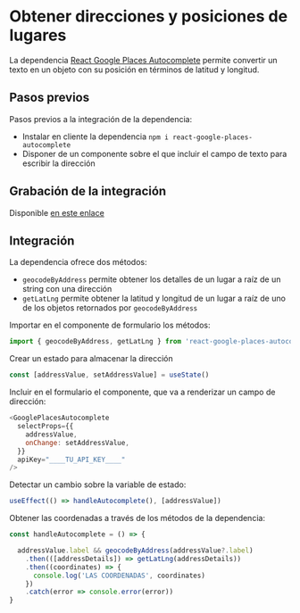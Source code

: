 # Obtener direcciones y posiciones de lugares

La dependencia [React Google Places Autocomplete](https://www.npmjs.com/package/react-google-places-autocomplete) permite convertir un texto en un objeto con su posición en términos de latitud y longitud.

## Pasos previos
Pasos previos a la integración de la dependencia:
- Instalar en cliente la dependencia `npm i react-google-places-autocomplete`
- Disponer de un componente sobre el que incluir el campo de texto para escribir la dirección

## Grabación de la integración
Disponible [en este enlace](https://drive.google.com/file/d/1mPIffVZD0exq7V89AN0RUrMlg0d-atI2/preview)

## Integración
La dependencia ofrece dos métodos:
- `geocodeByAddress` permite obtener los detalles de un lugar a raíz de un string con una dirección
- `getLatLng` permite obtener la latitud y longitud de un lugar a raíz de uno de los objetos retornados por `geocodeByAddress`

Importar en el componente de formulario los métodos:
````javascript
import { geocodeByAddress, getLatLng } from 'react-google-places-autocomplete'
````

Crear un estado para almacenar la dirección
````javascript
const [addressValue, setAddressValue] = useState()
````

Incluir en el formulario el componente, que va a renderizar un campo de dirección:
````javascript
<GooglePlacesAutocomplete
  selectProps={{
    addressValue,
    onChange: setAddressValue,
  }}
  apiKey="____TU_API_KEY____"
/>
````

Detectar un cambio sobre la variable de estado:
````javascript
useEffect(() => handleAutocomplete(), [addressValue])
````

Obtener las coordenadas a través de los métodos de la dependencia:
````javascript
const handleAutocomplete = () => {

  addressValue.label && geocodeByAddress(addressValue?.label)
    .then(([addressDetails]) => getLatLng(addressDetails))
    .then((coordinates) => {
      console.log('LAS COORDENADAS', coordinates)
    })
    .catch(error => console.error(error))
}
````
